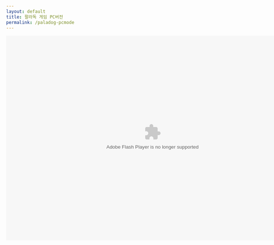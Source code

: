 ```yaml
---
layout: default
title: 팔라독 게임 PC버전
permalink: /paladog-pcmode
---
```



<center><embed src="http://chat.kongregate.com/gamez/0014/4458/live/PaladogWeb.swf" type="application/x-shockwave-flash" width="800" height="560"></embed></center>